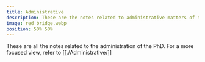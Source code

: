 ```yaml
---
title: Administrative
description: These are the notes related to administrative matters of the PhD
image: red_bridge.webp
position: 50% 50%
---
```


These are all the notes related to the administration of the PhD.
For a more focused view, refer to [[./Administrative/]]
